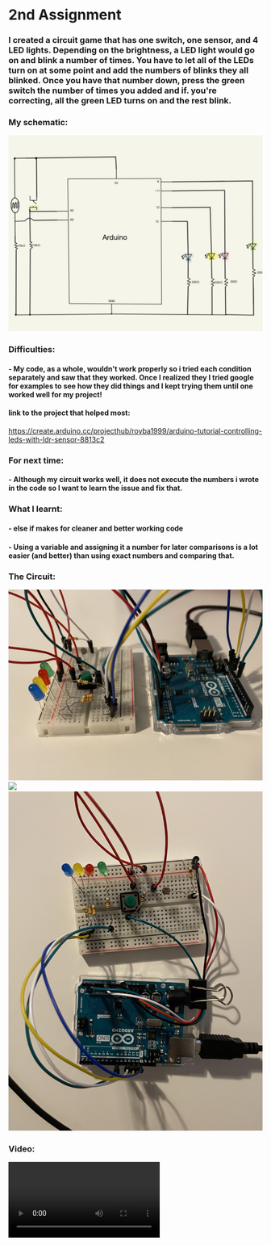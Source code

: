 # 2nd Assignment
### I created a circuit game that has one switch, one sensor, and 4 LED lights. Depending on the brightness, a LED light would go on and blink a number of times. You have to let all of the LEDs turn on at some point and add the numbers of blinks they all blinked. Once you have that number down, press the green switch the number of times you added and if. you're correcting, all the green LED turns on and the rest blink. 
### My schematic:
 ![](2ndassignmentschematic.JPG)
### Difficulties:
#### - My code, as a whole, wouldn't work properly so i tried each condition separately and saw that they worked. Once I realized they I tried google for examples to see how they did things and I kept trying them until one worked well for my project!
####  link to the project that helped most:
https://create.arduino.cc/projecthub/royba1999/arduino-tutorial-controlling-leds-with-ldr-sensor-8813c2
### For next time:
#### - Although my circuit works well, it does not execute the numbers i wrote in the code so I want to learn the issue and fix that.
### What I learnt:
#### - else if makes for cleaner and better working code
#### - Using a variable and assigning it a number for later comparisons is a lot easier (and better) than using exact numbers and comparing that.
### The Circuit:
![](IMG_1713.JPG)
![](IMG_1714.JPG)
![](IMG_1715.JPG)
### Video:
![](IMG_1709.MOV)
